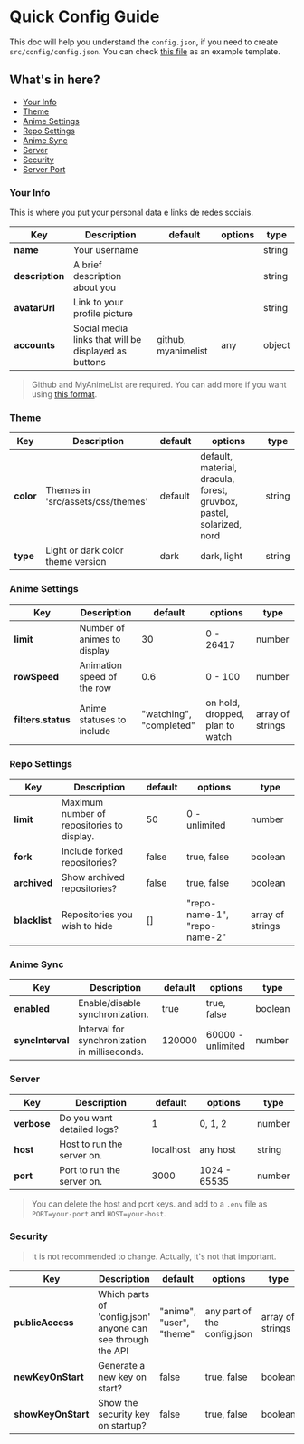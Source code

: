 # Quick Config Guide

This doc will help you understand the `config.json`, if you need to create `src/config/config.json`. You can check [this file](/src/config/config.example.json) as an example template.

## What's in here?

- [Your Info](#your-info)
- [Theme](#theme)
- [Anime Settings](#anime-settings)
- [Repo Settings](#repo-settings)
- [Anime Sync](#anime-sync)
- [Server](#server)
- [Security](#security)
- [Server Port](#server-port)

### Your Info

This is where you put your personal data e links de redes sociais.

| Key | Description | default | options | type |
|-----|-------------|---------|---------|------|
| **name** | Your username | | | string |
| **description** | A brief description about you | | | string |
| **avatarUrl** | Link to your profile picture | | | string |
| **accounts** | Social media links that will be displayed as buttons | github, myanimelist | any | object |

> Github and MyAnimeList are required. You can add more if you want using [this format](https://guritsuki.site/api/config/user).

### Theme

| Key | Description | default | options | type |
|-----|-------------|---------|---------|------|
| **color** | Themes in 'src/assets/css/themes' | default | default, material, dracula, forest, gruvbox, pastel, solarized, nord | string |
| **type** | Light or dark color theme version | dark | dark, light | string

### Anime Settings

| Key | Description| default | options | type |
|-----|------------|---------|---------|------|
| **limit** | Number of animes to display | 30 | 0 - 26417 | number |
| **rowSpeed** | Animation speed of the row | 0.6 | 0 - 100 | number |
| **filters.status** | Anime statuses to include | "watching", "completed" | on hold, dropped, plan to watch | array of strings |

### Repo Settings

| Key | Description | default | options | type |
|-----|-------------|---------|---------|------|
| **limit** | Maximum number of repositories to display. | 50 | 0 - unlimited | number |
| **fork** | Include forked repositories? | false | true, false | boolean |
| **archived** | Show archived repositories? | false | true, false | boolean |
| **blacklist** | Repositories you wish to hide | [] | "repo-name-1", "repo-name-2" | array of strings |

### Anime Sync

| Key | Description | default | options | type |
|-----|-------------|---------|---------|------|
| **enabled** | Enable/disable synchronization. | true | true, false | boolean |
| **syncInterval**| Interval for synchronization in milliseconds. | 120000 | 60000 - unlimited | number |

### Server

| Key | Description | default | options | type |
|-----|-------------|---------|---------|------|
| **verbose** | Do you want detailed logs? | 1 | 0, 1, 2 | number |
| **host** | Host to run the server on. | localhost | any host | string |
| **port** | Port to run the server on. | 3000 | 1024 - 65535 | number |

> You can delete the host and port keys. and add to a `.env` file as `PORT=your-port` and `HOST=your-host`.

### Security

> It is not recommended to change. Actually, it's not that important.

| Key | Description | default | options | type |
|-----|-------------|---------|---------|------|
| **publicAccess** | Which parts of 'config.json' anyone can see through the API | "anime", "user", "theme" | any part of the config.json | array of strings |
| **newKeyOnStart** | Generate a new key on start? | false | true, false | boolean |
| **showKeyOnStart**| Show the security key on startup? | false | true, false | boolean |

